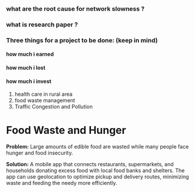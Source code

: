 ### what are the root cause for network slowness ?
### what is research paper ?

### Three things for a project to be done: (keep in mind)
#### how much i earned
#### how much i lost
#### how much i invest 

1. health care in rural area
2. food waste management
3. Traffic Congestion and Pollution

# Food Waste and Hunger
**Problem:** Large amounts of edible food are wasted while many people face hunger and food insecurity.

**Solution:** A mobile app that connects restaurants, supermarkets, and households donating excess food with local food banks and shelters. The app can use geolocation to optimize pickup and delivery routes, minimizing waste and feeding the needy more efficiently.
